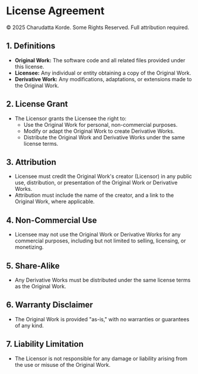 # **License Agreement**

© 2025 Charudatta Korde. Some Rights Reserved. Full attribution required.

## 1. **Definitions**

- **Original Work:** The software code and all related files provided under this license.
- **Licensee:** Any individual or entity obtaining a copy of the Original Work.
- **Derivative Work:** Any modifications, adaptations, or extensions made to the Original Work.

## 2. **License Grant**

- The Licensor grants the Licensee the right to:
  - Use the Original Work for personal, non-commercial purposes.
  - Modify or adapt the Original Work to create Derivative Works.
  - Distribute the Original Work and Derivative Works under the same license terms.

## 3. **Attribution**

- Licensee must credit the Original Work's creator (Licensor) in any public use, distribution, or presentation of the Original Work or Derivative Works.
- Attribution must include the name of the creator, and a link to the Original Work, where applicable.

## 4. **Non-Commercial Use**

- Licensee may not use the Original Work or Derivative Works for any commercial purposes, including but not limited to selling, licensing, or monetizing.

## 5. **Share-Alike**

- Any Derivative Works must be distributed under the same license terms as the Original Work.

## 6. **Warranty Disclaimer**

- The Original Work is provided "as-is," with no warranties or guarantees of any kind.

## 7. **Liability Limitation**

- The Licensor is not responsible for any damage or liability arising from the use or misuse of the Original Work.

